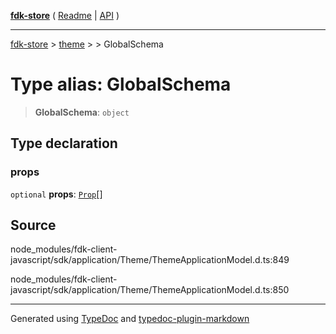 [**fdk-store**](../../../README.md) ( [Readme](../../../README.md) \| [API](../../../API.md) )

---

[fdk-store](../../../API.md) > [theme](../../README.md) > [<internal>](../README.md) > GlobalSchema

# Type alias: GlobalSchema

> **GlobalSchema**: `object`

## Type declaration

### props

`optional` **props**: [`Prop`](type-alias.Prop.md)[]

## Source

node_modules/fdk-client-javascript/sdk/application/Theme/ThemeApplicationModel.d.ts:849

node_modules/fdk-client-javascript/sdk/application/Theme/ThemeApplicationModel.d.ts:850

---

Generated using [TypeDoc](https://typedoc.org/) and [typedoc-plugin-markdown](https://www.npmjs.com/package/typedoc-plugin-markdown)
